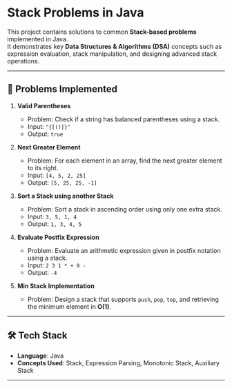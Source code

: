 # Stack Problems in Java

This project contains solutions to common **Stack-based problems** implemented in Java.  
It demonstrates key **Data Structures & Algorithms (DSA)** concepts such as expression evaluation, stack manipulation, and designing advanced stack operations.

---

## 📌 Problems Implemented

1. **Valid Parentheses**  
   - Problem: Check if a string has balanced parentheses using a stack.  
   - Input: `"{[()]}"`  
   - Output: `true`  

2. **Next Greater Element**  
   - Problem: For each element in an array, find the next greater element to its right.  
   - Input: `[4, 5, 2, 25]`  
   - Output: `[5, 25, 25, -1]`  

3. **Sort a Stack using another Stack**  
   - Problem: Sort a stack in ascending order using only one extra stack.  
   - Input: `3, 5, 1, 4`  
   - Output: `1, 3, 4, 5`  

4. **Evaluate Postfix Expression**  
   - Problem: Evaluate an arithmetic expression given in postfix notation using a stack.  
   - Input: `2 3 1 * + 9 -`  
   - Output: `-4`  

5. **Min Stack Implementation**  
   - Problem: Design a stack that supports `push`, `pop`, `top`, and retrieving the minimum element in **O(1)**.  

---

## 🛠️ Tech Stack
- **Language**: Java  
- **Concepts Used**: Stack, Expression Parsing, Monotonic Stack, Auxiliary Stack  

---
